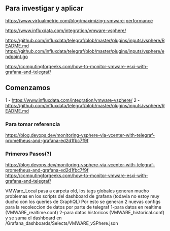 ## Para investigar y aplicar
https://www.virtualmetric.com/blog/maximizing-vmware-performance

https://www.influxdata.com/integration/vmware-vsphere/

https://github.com/influxdata/telegraf/blob/master/plugins/inputs/vsphere/README.md
https://github.com/influxdata/telegraf/blob/master/plugins/inputs/vsphere/endpoint.go


https://computingforgeeks.com/how-to-monitor-vmware-esxi-with-grafana-and-telegraf/

## Comenzamos
1 - https://www.influxdata.com/integration/vmware-vsphere/
2 - https://github.com/influxdata/telegraf/blob/master/plugins/inputs/vsphere/README.md

### Para tomar referencia
https://blog.devops.dev/monitoring-vsphere-via-vcenter-with-telegraf-prometheus-and-grafana-ed2d1fbc7f9f

### Primeros Pasos(?)
https://blog.devops.dev/monitoring-vsphere-via-vcenter-with-telegraf-prometheus-and-grafana-ed2d1fbc7f9f
https://computingforgeeks.com/how-to-monitor-vmware-esxi-with-grafana-and-telegraf/

VMWare_Local pasa a carpeta old, los tags globales generan mucho problemas en los scripts del dashboard de grafana (todavia no estoy muy ducho con los queries de GraphQL)
Por esto se generan 2 nuevas configs para la recoleccion de datos por parte de telegraf
1-para datos en realtime    (VMWARE_realtime.conf)
2-para datos historicos     (VMWARE_historical.conf)
y se suma el dashboard en /Grafana_dashboards/Selects/VMWARE_vSPhere.json